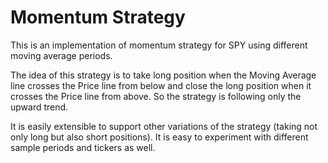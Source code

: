 # Momentum Strategy

This is an implementation of momentum strategy for SPY using different moving average periods.

The idea of this strategy is to take long position when the Moving Average line crosses the Price line from below and close the long position when it crosses the Price line from above. So the strategy is following only the upward trend.

It is easily extensible to support other variations of the strategy (taking not only long but also short positions).
It is easy to experiment with different sample periods and tickers as well.
